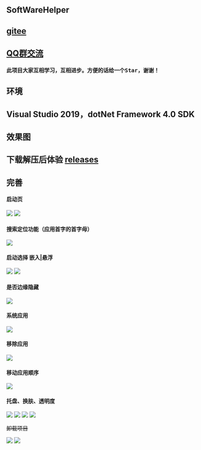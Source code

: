 ## SoftWareHelper
## [gitee](https://gitee.com/yanjinhua/SoftWareHelper)

## [QQ群交流](https://jq.qq.com/?_wv=1027&k=uN3RMw7N)

#### 此项目大家互相学习，互相进步。方便的话给一个<kbd>Star</kbd>，谢谢！

## 环境

## Visual Studio 2019，dotNet Framework 4.0 SDK
 
 
 
## __效果图__ 

## **下载解压后体验 [releases](https://github.com/yanjinhuagood/SoftWareHelper/releases/)**   






## __完善__  

#### 启动页

<img src="/Images/GIFfree.gif"/>
<img src="/Images/free1.png"/>

#### 搜索定位功能（应用首字的首字母）

<img src="/Images/KeyBoardEntry.png"/>

#### 启动选择 __嵌入|悬浮__ 

<img src="/Images/desktop.gif"/>
<img src="/Images/select.png"/>

#### 是否边缘隐藏 

<img src="/Images/IsEdgeHide.png"/>

#### 系统应用
<img src="/Images/systemAppliction.png"/>

#### 移除应用

<img src="/Images/Remove.png"/>

#### 移动应用顺序

<img src="/Images/drag.png"/>

#### 托盘、换肤、透明度

<img src="/Images/original.png"/>
<img src="/Images/MheelGif.gif"/>
<img src="/Images/GIFNew.gif"/>
<img src="/Images/GIFMini.gif"/>

~~卸载项目~~

<img src="/Images/2.png"/>
<img src="/Images/gif.gif"/>
